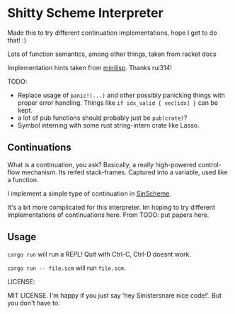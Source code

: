 # Shitty Scheme Interpreter #

Made this to try different continuation implementations,
hope I get to do that! :)

Lots of function semantics, among other things, taken from racket docs

Implementation hints taken from
[minilisp](https://github.com/rui314/minilisp). Thanks rui314!

TODO:
* Replace usage of `panic!(...)` and other possibly panicking things with proper error handling. Things like `if idx_valid { vec[idx] }` can be kept.
* a lot of pub functions should probably just be `pub(crate)`?
* Symbol interning with some rust string-intern crate like Lasso.

## Continuations ##

What is a continuation, you ask? Basically, a really high-powered
control-flow mechanism. Its reifed stack-frames. Captured into a variable,
used like a function.

I implement a simple type of continuation in
[SinScheme](https://github.com/sinistersnare/SinScheme).

It's a bit more complicated for this interpreter.
Im hoping to try different implementations of continuations here.
From TODO: put papers here.

## Usage ##

`cargo run` will run a REPL! Quit with Ctrl-C, Ctrl-D doesnt work.

`cargo run -- file.scm` will run `file.scm`.

LICENSE:

MIT LICENSE. I'm happy if you just say 'hey Sinistersnare nice code!'.
But you don't have to.

